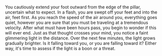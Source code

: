 You cautiously extend your foot outward from the edge of the 
pillar, uncertain what to expect. In a flash, you are swept off
your feet and into the air, feet first. As you reach the speed
of the air around you, everything goes quiet, however you are
sure that you must be traveling at a tremendous velocity. After
what must have been hours pass, you begin to wonder if
this will ever end.  Just as that thought crosses your mind,
you notice a faint glimmering light in the distance.  Over the
next few minutes, the light grows gradually brighter.  Is it 
falling toward you, or you are falling toward it?  Either way,
it's time to assess if the light is a boon or a threat.